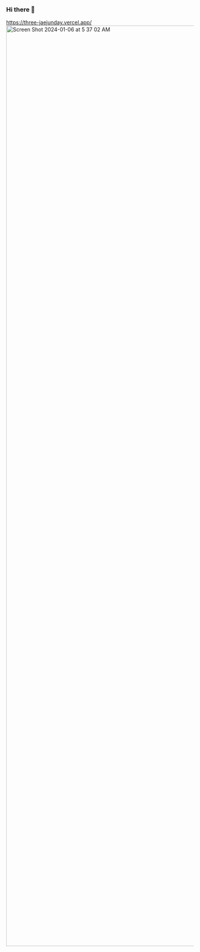 ### Hi there 👋
https://three-jaejunday.vercel.app/
<img width="2471" alt="Screen Shot 2024-01-06 at 5 37 02 AM" src="https://github.com/JaeJunday/JaeJunday/assets/109643814/d63f80cd-dfab-453f-a744-e89362d5ff03">
<!--
**JaeJunday/JaeJunday** is a ✨ _special_ ✨ repository because its `README.md` (this file) appears on your GitHub profile.

Here are some ideas to get you started:

- 🔭 I’m currently working on ...
- 🌱 I’m currently learning ...
- 👯 I’m looking to collaborate on ...
- 🤔 I’m looking for help with ...
- 💬 Ask me about ...
- 📫 How to reach me: ...
- 😄 Pronouns: ...
- ⚡ Fun fact: ...
-->
